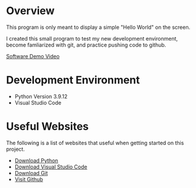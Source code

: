 # Overview

This program is only meant to display a simple "Hello World" on the screen.

I created this small program to test my new development environment, become famliarized with git, and practice pushing code to github.

[Software Demo Video](https://youtu.be/c__yaGH6uXk)

# Development Environment

* Python Version 3.9.12
* Visual Studio Code

# Useful Websites

The following is a list of websites that useful when getting started on this project.
* [Download Python](https://www.python.org/downloads/)
* [Download Visual Studio Code](https://code.visualstudio.com/download)
* [Download Git](https://git-scm.com/downloads)
* [Visit Github](https://github.com/)